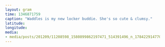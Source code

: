 ```yaml
---
layout: gram
time: 1346871759
caption: "Waddles is my new locker buddie. She's so cute & clumsy."
latitude: 
longitude: 
media:
- media/posts/201209/11208598_1580899862197471_514391496_n_17842291477000351.jpg
---
```

